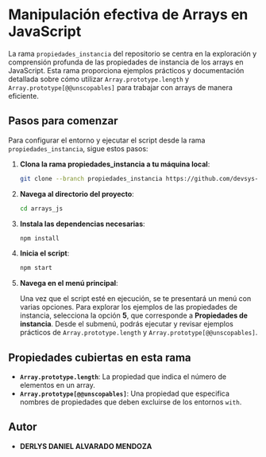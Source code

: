 # Manipulación efectiva de Arrays en JavaScript

La rama `propiedades_instancia` del repositorio se centra en la exploración y comprensión profunda de las propiedades de instancia de los arrays en JavaScript. Esta rama proporciona ejemplos prácticos y documentación detallada sobre cómo utilizar `Array.prototype.length` y `Array.prototype[@@unscopables]` para trabajar con arrays de manera eficiente.

## Pasos para comenzar

Para configurar el entorno y ejecutar el script desde la rama `propiedades_instancia`, sigue estos pasos:

1. **Clona la rama propiedades_instancia a tu máquina local**:

   ```bash
   git clone --branch propiedades_instancia https://github.com/devsys-bit/arrays_js.git
   ```

2. **Navega al directorio del proyecto**:

   ```bash
   cd arrays_js
   ```

3. **Instala las dependencias necesarias**:

   ```bash
   npm install
   ```

4. **Inicia el script**:

   ```bash
   npm start
   ```

5. **Navega en el menú principal**:

   Una vez que el script esté en ejecución, se te presentará un menú con varias opciones. Para explorar los ejemplos de las propiedades de instancia, selecciona la opción **5**, que corresponde a **Propiedades de instancia**. Desde el submenú, podrás ejecutar y revisar ejemplos prácticos de `Array.prototype.length` y `Array.prototype[@@unscopables]`.

## Propiedades cubiertas en esta rama

- **`Array.prototype.length`**: La propiedad que indica el número de elementos en un array.
- **`Array.prototype[@@unscopables]`**: Una propiedad que especifica nombres de propiedades que deben excluirse de los entornos `with`.

## Autor

- **DERLYS DANIEL ALVARADO MENDOZA**